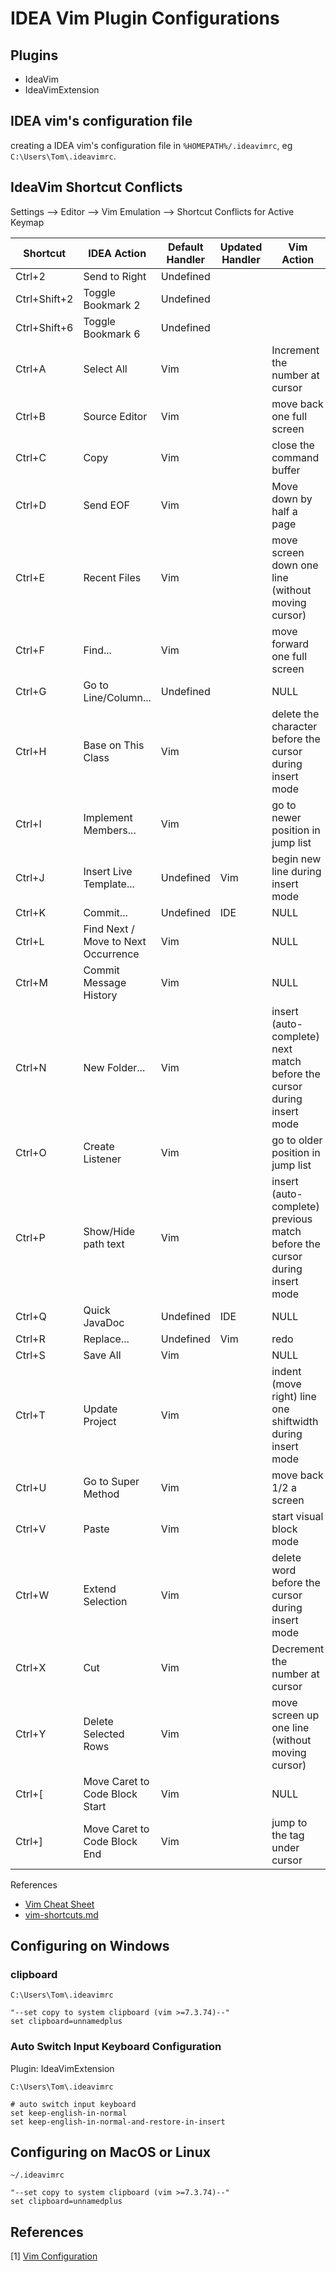 # IDEA Vim Plugin Configurations

## Plugins

- IdeaVim
- IdeaVimExtension

## IDEA vim's configuration file

creating a IDEA vim's configuration file in `%HOMEPATH%/.ideavimrc`, eg `C:\Users\Tom\.ideavimrc`.

## IdeaVim Shortcut Conflicts

Settings --> Editor --> Vim Emulation --> Shortcut Conflicts for Active Keymap

| Shortcut     | IDEA Action                         | Default Handler | Updated Handler | Vim Action                                                   |
| ------------ | ----------------------------------- | --------------- | --------------- | ------------------------------------------------------------ |
| Ctrl+2       | Send to Right                       | Undefined       |                 |                                                              |
| Ctrl+Shift+2 | Toggle Bookmark 2                   | Undefined       |                 |                                                              |
| Ctrl+Shift+6 | Toggle Bookmark 6                   | Undefined       |                 |                                                              |
| Ctrl+A       | Select All                          | Vim             |                 | Increment the number at cursor                               |
| Ctrl+B       | Source Editor                       | Vim             |                 | move back one full screen                                    |
| Ctrl+C       | Copy                                | Vim             |                 | close the command buffer                                     |
| Ctrl+D       | Send EOF                            | Vim             |                 | Move down by half a page                                     |
| Ctrl+E       | Recent Files                        | Vim             |                 | move screen down one line (without moving cursor)            |
| Ctrl+F       | Find...                             | Vim             |                 | move forward one full screen                                 |
| Ctrl+G       | Go to Line/Column...                | Undefined       |                 | NULL                                                         |
| Ctrl+H       | Base on This Class                  | Vim             |                 | delete the character before the cursor during insert mode    |
| Ctrl+I       | Implement Members...                | Vim             |                 | go to newer position in jump list                            |
| Ctrl+J       | Insert Live Template...             | Undefined       | Vim             | begin new line during insert mode                            |
| Ctrl+K       | Commit...                           | Undefined       | IDE             | NULL                                                         |
| Ctrl+L       | Find Next / Move to Next Occurrence | Vim             |                 | NULL                                                         |
| Ctrl+M       | Commit Message History              | Vim             |                 | NULL                                                         |
| Ctrl+N       | New Folder...                       | Vim             |                 | insert (auto-complete) next match before the cursor during insert mode |
| Ctrl+O       | Create Listener                     | Vim             |                 | go to older position in jump list                            |
| Ctrl+P       | Show/Hide path text                 | Vim             |                 | insert (auto-complete) previous match before the cursor during insert mode |
| Ctrl+Q       | Quick JavaDoc                       | Undefined       | IDE             | NULL                                                         |
| Ctrl+R       | Replace...                          | Undefined       | Vim             | redo                                                         |
| Ctrl+S       | Save All                            | Vim             |                 | NULL                                                         |
| Ctrl+T       | Update Project                      | Vim             |                 | indent (move right) line one shiftwidth during insert mode   |
| Ctrl+U       | Go to Super Method                  | Vim             |                 | move back 1/2 a screen                                       |
| Ctrl+V       | Paste                               | Vim             |                 | start visual block mode                                      |
| Ctrl+W       | Extend Selection                    | Vim             |                 | delete word before the cursor during insert mode             |
| Ctrl+X       | Cut                                 | Vim             |                 | Decrement the number at cursor                               |
| Ctrl+Y       | Delete Selected Rows                | Vim             |                 | move screen up one line (without moving cursor)              |
| Ctrl+[       | Move Caret to Code Block Start      | Vim             |                 | NULL                                                         |
| Ctrl+]       | Move Caret to Code Block End        | Vim             |                 | jump to the tag under cursor                                 |

References

- [Vim Cheat Sheet](https://vim.rtorr.com/)
- [vim-shortcuts.md](https://gist.github.com/tuxfight3r/0dca25825d9f2608714b)

## Configuring on Windows

### clipboard

`C:\Users\Tom\.ideavimrc`

```
"--set copy to system clipboard (vim >=7.3.74)--"
set clipboard=unnamedplus
```

### Auto Switch Input Keyboard Configuration

Plugin: IdeaVimExtension

`C:\Users\Tom\.ideavimrc`

```
# auto switch input keyboard
set keep-english-in-normal
set keep-english-in-normal-and-restore-in-insert
```



## Configuring on MacOS or Linux

`~/.ideavimrc`

```
"--set copy to system clipboard (vim >=7.3.74)--"
set clipboard=unnamedplus
```

## References

[1] [Vim Configuration](https://www.jetbrains.com/help/idea/using-product-as-the-vim-editor.html#vimrc)